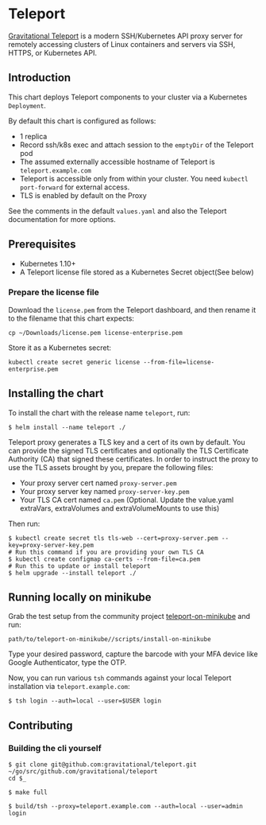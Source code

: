 # Teleport

[Gravitational Teleport](https://github.com/gravitational/teleport) is a modern SSH/Kubernetes API proxy server for remotely accessing clusters of Linux containers and servers via SSH, HTTPS, or Kubernetes API.

## Introduction

This chart deploys Teleport components to your cluster via a Kubernetes `Deployment`.

By default this chart is configured as follows:

- 1 replica
- Record ssh/k8s exec and attach session to the `emptyDir` of the Teleport pod
- The assumed externally accessible hostname of Teleport is `teleport.example.com`
- Teleport is accessible only from within your cluster. You need `kubectl port-forward` for external access.
- TLS is enabled by default on the Proxy

See the comments in the default `values.yaml` and also the Teleport documentation for more options.

## Prerequisites

- Kubernetes 1.10+
- A Teleport license file stored as a Kubernetes Secret object(See below)

### Prepare the license file

Download the `license.pem` from the Teleport dashboard, and then rename it to the filename that this chart expects:

```
cp ~/Downloads/license.pem license-enterprise.pem
```

Store it as a Kubernetes secret:

```console
kubectl create secret generic license --from-file=license-enterprise.pem
```

## Installing the chart

To install the chart with the release name `teleport`, run:

```
$ helm install --name teleport ./
```

Teleport proxy generates a TLS key and a cert of its own by default.  You can provide the signed TLS certificates and optionally the TLS Certificate Authority (CA) that signed these certificates.
In order to instruct the proxy to use the TLS assets brought by you, prepare the following files:

- Your proxy server cert named `proxy-server.pem`
- Your proxy server key named `proxy-server-key.pem`
- Your TLS CA cert named `ca.pem`  (Optional. Update the value.yaml extraVars, extraVolumes and extraVolumeMounts to use this)

Then run:

```
$ kubectl create secret tls tls-web --cert=proxy-server.pem --key=proxy-server-key.pem
# Run this command if you are providing your own TLS CA
$ kubectl create configmap ca-certs --from-file=ca.pem
# Run this to update or install teleport
$ helm upgrade --install teleport ./
```

## Running locally on minikube

Grab the test setup from the community project [teleport-on-minikube](http://github.com/mumoshu/teleport-on-minikube) and run:

```
path/to/teleport-on-minikube//scripts/install-on-minikube
```

Type your desired password, capture the barcode with your MFA device like Google Authenticator, type the OTP.

Now, you can run various `tsh` commands against your local Teleport installation via `teleport.example.com`:

```
$ tsh login --auth=local --user=$USER login
```

## Contributing

### Building the cli yourself

```console
$ git clone git@github.com:gravitational/teleport.git ~/go/src/github.com/gravitational/teleport
cd $_

$ make full

$ build/tsh --proxy=teleport.example.com --auth=local --user=admin login
```

